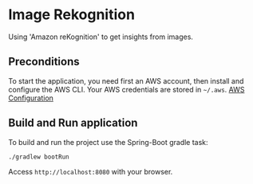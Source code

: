 # Image Rekognition

Using 'Amazon reKognition' to get insights from images.

## Preconditions
To start the application, you need first an AWS account, then install and configure the AWS CLI. 
Your AWS credentials are stored in ```~/.aws```.
[AWS Configuration](https://docs.aws.amazon.com/cli/latest/userguide/cli-chap-getting-started.html)

## Build and Run application

To build and run the project use the Spring-Boot gradle task:
```
./gradlew bootRun
```

Access ```http://localhost:8080``` with your browser.
